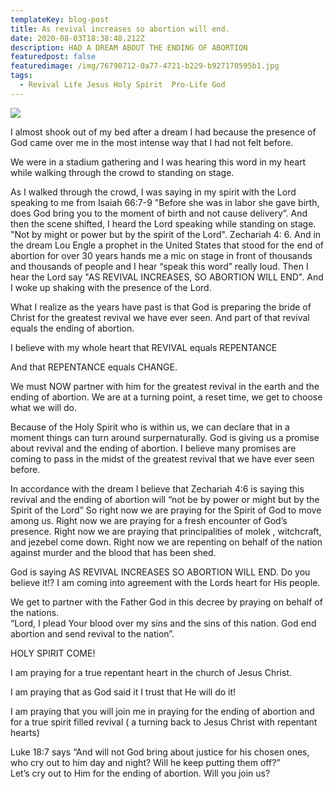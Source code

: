 ```yaml
---
templateKey: blog-post
title: As revival increases so abortion will end.
date: 2020-08-03T18:38:48.212Z
description: HAD A DREAM ABOUT THE ENDING OF ABORTION
featuredpost: false
featuredimage: /img/76790712-0a77-4721-b229-b927170595b1.jpg
tags:
  - Revival Life Jesus Holy Spirit  Pro-Life God
---
```

![](https://esthersarise.org/img/76790712-0a77-4721-b229-b927170595b1.jpg)

I almost shook out of my bed after a dream I had because the presence of God came over me in the most intense way that I had not felt before.

We were in a stadium gathering and I was hearing this word in my heart while walking through the crowd to standing on stage.

As I walked through the crowd,  I was saying in my spirit with the Lord  speaking to me from Isaiah 66:7-9 "Before she was in labor she gave birth, does God bring you to the moment of birth and not cause delivery”.    And then the scene shifted, I heard the Lord speaking while standing on stage.  "Not by might or power but by the spirit of the Lord".    Zechariah 4: 6.   And in the dream Lou Engle a prophet in the United States that stood for the end of abortion for over 30 years hands me a mic on stage in front of thousands and thousands of people and I hear “speak this word” really loud.  Then I hear the Lord say "AS REVIVAL INCREASES, SO ABORTION WILL END". And I woke up shaking with the presence of the Lord.   

What I realize as the years have past is that God is preparing the bride of Christ for the greatest revival we have ever seen.  And part of that revival equals the ending of abortion.

I believe with my whole heart that REVIVAL equals REPENTANCE

And that REPENTANCE equals CHANGE.

We must NOW partner with him for the greatest revival in the earth and the ending of abortion.  We are at a turning point, a reset time, we get to choose what we will do.

Because of the Holy Spirit who is within us, we can declare that in a moment things can turn around surpernaturally.  God is giving us a  promise about revival and the ending of abortion.  I believe many promises are coming to pass in the midst of the greatest revival that we have ever seen before.

 In accordance with the dream I believe that Zechariah 4:6 is saying this revival and the ending of abortion will “not be by power or might but by the Spirit of the Lord”    So right now we are praying for the Spirit of God to move among us.  Right now we are praying for a fresh encounter of God’s presence.   Right now we are praying that principalities of molek , witchcraft, and jezebel come down.  Right now we are repenting on behalf of the nation against murder and the blood that has been shed.

God is saying AS REVIVAL INCREASES SO ABORTION WILL END.  Do you believe it!?  I am coming into agreement with the Lords heart for His people.

We get to partner with the Father God in this decree by praying on behalf of the nations.\
“Lord, I plead Your blood over my sins and the sins of this nation.   God end abortion and send revival to the nation”.

HOLY SPIRIT COME!

I am praying for a true repentant heart in the church of Jesus Christ.

I am praying that as God said it I trust that He will do it!  

I am praying that you will join me in praying for the ending of abortion and for a true spirit filled revival ( a turning back to Jesus Christ with repentant hearts)

Luke 18:7 says “And will not God bring about justice for his chosen ones, who cry out to him day and night? Will he keep putting them off?”  ‭‭\
Let’s cry out to Him for the ending of abortion. Will you join us?

